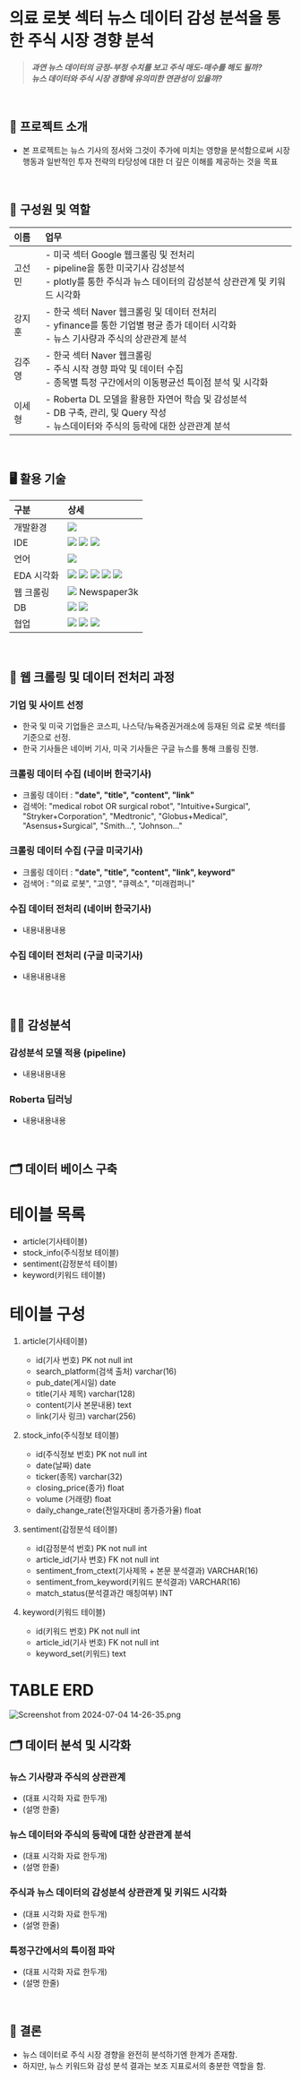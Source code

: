 # 의료 로봇 섹터 뉴스 데이터 감성 분석을 통한 주식 시장 경향 분석

> ***과연 뉴스 데이터의 긍정-부정 수치를 보고 주식 매도-매수를 해도 될까?*** <br>
> ***뉴스 데이터와 주식 시장 경향에 유의미한 연관성이 있을까?***
<br />

## 🤖 프로젝트 소개
- 본 프로젝트는 뉴스 기사의 정서와 그것이 주가에 미치는 영향을 분석함으로써 시장 행동과 일반적인 투자 전략의 타당성에 대한 더 깊은 이해를 제공하는 것을 목표
<br />

## 🧠 구성원 및 역할
|이름|업무|
|:---|:---|
|고선민|- 미국 섹터 Google 웹크롤링 및 전처리 <br> - pipeline을 통한 미국기사 감성분석 <br> - plotly를 통한 주식과 뉴스 데이터의 감성분석 상관관계 및 키워드 시각화|
|강지훈|- 한국 섹터 Naver 웹크롤링 및 데이터 전처리 <br> - yfinance를 통한 기업별 평균 종가 데이터 시각화  <br> - 뉴스 기사량과 주식의 상관관계 분석|
|김주영|- 한국 섹터 Naver 웹크롤링 <br> - 주식 시작 경향 파악 및 데이터 수집 <br> - 종목별 특정 구간에서의 이동평균선 특이점 분석 및 시각화|
|이세형|- Roberta DL 모델을 활용한 자연어 학습 및 감성분석 <br> - DB 구축, 관리, 및 Query 작성 <br> - 뉴스데이터와 주식의 등락에 대한 상관관계 분석|
<br />

## 🖥️ 활용 기술
|구분|상세|
|:---|:---|
|개발환경|<img src="https://img.shields.io/badge/Ubuntu-E95420?style=for-the-badge&logo=ubuntu&logoColor=white" /> |
|IDE| <img src="https://img.shields.io/badge/VSCode-0078D4?style=for-the-badge&logo=visual%20studio%20code&logoColor=white" /> <img src="https://img.shields.io/badge/Jupyter-F37626.svg?&style=for-the-badge&logo=Jupyter&logoColor=white" /> <img src="https://img.shields.io/badge/Colab-F9AB00?style=for-the-badge&logo=googlecolab&color=525252" />|
|언어| <img src="https://img.shields.io/badge/Python-3776AB?style=for-the-badge&logo=python&logoColor=white" />   |
|EDA 시각화|<img src="https://img.shields.io/badge/pandas-%23150458.svg?style=for-the-badge&logo=pandas&logoColor=white" /> <img src="https://img.shields.io/badge/numpy-%23013243.svg?style=for-the-badge&logo=numpy&logoColor=white" /> <img src="https://img.shields.io/badge/Plotly-%233F4F75.svg?style=for-the-badge&logo=plotly&logoColor=white" /> <img src="https://img.shields.io/badge/Matplotlib-%23ffffff.svg?style=for-the-badge&logo=Matplotlib&logoColor=black" /> <img src="https://github.com/user-attachments/assets/e6aabca4-a5da-43ed-ba67-fa243e54ff74" />|
|웹 크롤링| <img src="https://img.shields.io/badge/Selenium-43B02A?style=for-the-badge&logo=Selenium&logoColor=white" /> Newspaper3k| 
|DB|<img src="https://img.shields.io/badge/Amazon_RDS-232F3E?style=for-the-badge&logo=amazon-aws&logoColor=white" /> <img src="https://img.shields.io/badge/MySQL-00000F?style=for-the-badge&logo=mysql&logoColor=white" />|
|협업|<img src="https://img.shields.io/badge/GitHub-100000?style=for-the-badge&logo=github&logoColor=white" /> <img src="https://img.shields.io/badge/Notion-000000?style=for-the-badge&logo=notion&logoColor=white" /> <img src="https://img.shields.io/badge/Slack-4A154B?style=for-the-badge&logo=slack&logoColor=white" /> |
<br />

## 📜 웹 크롤링 및 데이터 전처리 과정

### 기업 및 사이트 선정
- 한국 및 미국 기업들은 코스피, 나스닥/뉴욕증권거래소에 등재된 의료 로봇 섹터를 기준으로 선정.
- 한국 기사들은 네이버 기사, 미국 기사들은 구글 뉴스를 통해 크롤링 진행.

### 크롤링 데이터 수집 (네이버 한국기사)
- 크롤링 데이터 : **"date", "title", "content", "link"**
- 검색어: "medical robot OR surgical robot", "Intuitive+Surgical", "Stryker+Corporation", "Medtronic", "Globus+Medical", "Asensus+Surgical", "Smith...", "Johnson..."

### 크롤링 데이터 수집 (구글 미국기사)
- 크롤링 데이터 : **"date", "title", "content", "link", keyword"**
- 검색어 : "의료 로봇", "고영", "큐렉소", "미래컴퍼니"

### 수집 데이터 전처리 (네이버 한국기사)
- 내용내용내용

### 수집 데이터 전처리 (구글 미국기사)
- 내용내용내용

<br />

## 🧑‍💻 감성분석
### 감성분석 모델 적용 (pipeline)
- 내용내용내용

### Roberta 딥러닝
- 내용내용내용
<br />

## 🗂️ 데이터 베이스 구축
# 테이블 목록

- article(기사테이블)
- stock_info(주식정보 테이블)
- sentiment(감정분석 테이블)
- keyword(키워드 테이블)

# 테이블 구성

1. article(기사테이블)
    - id(기사 번호) PK not null int
    - search_platform(검색 출처) varchar(16)
    - pub_date(게시일) date
    - title(기사 제목) varchar(128)
    - content(기사 본문내용) text
    - link(기사 링크) varchar(256)
    
2. stock_info(주식정보 테이블)
    - id(주식정보 번호) PK not null int
    - date(날짜) date
    - ticker(종목) varchar(32)
    - closing_price(종가) float
    - volume (거래량) float
    - daily_change_rate(전일자대비 종가증가율) float

1. sentiment(감정분석 테이블)
    - id(감정분석 번호) PK not null int
    - article_id(기사 번호) FK not null int
    - sentiment_from_ctext(기사제목 + 본문 분석결과)  VARCHAR(16)
    - sentiment_from_keyword(키워드 분석결과)  VARCHAR(16)
    - match_status(분석결과간 매칭여부)  INT
    
2. keyword(키워드 테이블)
    - id(키워드 번호) PK not null int
    - article_id(기사 번호) FK not null int
    - keyword_set(키워드) text

# TABLE ERD

![Screenshot from 2024-07-04 14-26-35.png](DB%20%E1%84%89%E1%85%B3%E1%84%8F%E1%85%B5%E1%84%86%E1%85%A1%20%E1%84%8C%E1%85%A5%E1%86%BC%E1%84%87%E1%85%A9%2028b63a804c6c4fe38620a55e6291e308/Screenshot_from_2024-07-04_14-26-35.png)
<br />

## 🗂️ 데이터 분석 및 시각화
### 뉴스 기사량과 주식의 상관관계
- (대표 시각화 자료 한두개)
- (설명 한줄)

### 뉴스 데이터와 주식의 등락에 대한 상관관계 분석
- (대표 시각화 자료 한두개)
- (설명 한줄)

### 주식과 뉴스 데이터의 감성분석 상관관계 및 키워드 시각화
- (대표 시각화 자료 한두개)
- (설명 한줄)

### 특정구간에서의 특이점 파악
- (대표 시각화 자료 한두개)
- (설명 한줄)
<br />


## 💭 결론
- 뉴스 데이터로 주식 시장 경향을 완전히 분석하기엔 한계가 존재함.
- 하지만, 뉴스 키워드와 감성 분석 결과는 보조 지표로서의 충분한 역할을 함.

